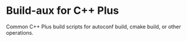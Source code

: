 # Build-aux for C++ Plus
Common C++ Plus build scripts for autoconf build, cmake build, or other operations.
